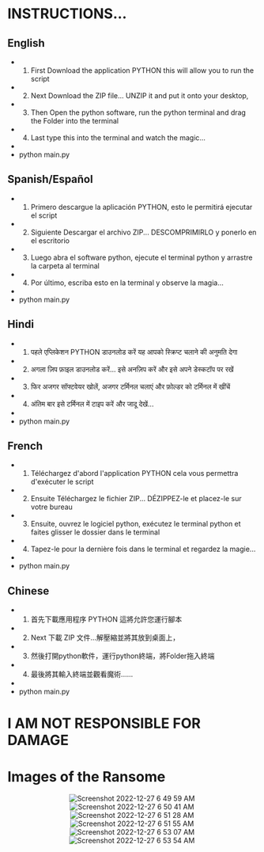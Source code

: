 # INSTRUCTIONS...
## English

* 1. First Download the application PYTHON this will allow you to run the script
* 2. Next Download the ZIP file... UNZIP it and put it onto your desktop,
* 3. Then  Open the python software, run the python terminal and drag the Folder into the terminal
* 4. Last type this into the terminal and watch the magic...
*  
* python main.py

## Spanish/Español

* 1. Primero descargue la aplicación PYTHON, esto le permitirá ejecutar el script
* 2. Siguiente Descargar el archivo ZIP... DESCOMPRIMIRLO y ponerlo en el escritorio
* 3. Luego abra el software python, ejecute el terminal python y arrastre la carpeta al terminal
* 4. Por último, escriba esto en la terminal y observe la magia...
*
* python main.py

## Hindi
* 1. पहले एप्लिकेशन PYTHON डाउनलोड करें यह आपको स्क्रिप्ट चलाने की अनुमति देगा
* 2. अगला ज़िप फ़ाइल डाउनलोड करें... इसे अनज़िप करें और इसे अपने डेस्कटॉप पर रखें
* 3. फिर अजगर सॉफ्टवेयर खोलें, अजगर टर्मिनल चलाएं और फ़ोल्डर को टर्मिनल में खींचें
* 4. अंतिम बार इसे टर्मिनल में टाइप करें और जादू देखें...
* 
* python main.py

## French

* 1. Téléchargez d'abord l'application PYTHON cela vous permettra d'exécuter le script
* 2. Ensuite Téléchargez le fichier ZIP... DÉZIPPEZ-le et placez-le sur votre bureau
* 3. Ensuite, ouvrez le logiciel python, exécutez le terminal python et faites glisser le dossier dans le terminal
* 4. Tapez-le pour la dernière fois dans le terminal et regardez la magie...
*
* python main.py

## Chinese

* 1. 首先下載應用程序 PYTHON 這將允許您運行腳本
* 2. Next 下載 ZIP 文件...解壓縮並將其放到桌面上，
* 3. 然後打開python軟件，運行python終端，將Folder拖入終端
* 4. 最後將其輸入終端並觀看魔術......
*
* python main.py












# I AM NOT RESPONSIBLE FOR DAMAGE


# Images of the Ransome

<div align="center">

![Screenshot 2022-12-27 6 49 59 AM](https://user-images.githubusercontent.com/83523587/209662971-5387e1cd-08b3-4507-8e87-3e4b0b0a97c3.png)
![Screenshot 2022-12-27 6 50 41 AM](https://user-images.githubusercontent.com/83523587/209662979-2963c2bf-38a8-4c74-a8ac-d0d0c18aa99b.png)
![Screenshot 2022-12-27 6 51 28 AM](https://user-images.githubusercontent.com/83523587/209662987-819895b9-0022-49ba-b2b0-6dce1d635bcd.png)
![Screenshot 2022-12-27 6 51 55 AM](https://user-images.githubusercontent.com/83523587/209662995-7be142c2-df41-40e7-8f7c-39bdd921c09b.png)
![Screenshot 2022-12-27 6 53 07 AM](https://user-images.githubusercontent.com/83523587/209663003-cc1cd5d9-0072-4d21-9db9-f9236d55db26.png)
![Screenshot 2022-12-27 6 53 54 AM](https://user-images.githubusercontent.com/83523587/209663010-3f3792d2-008c-4f17-bf54-81e4cf83f1e6.png)
